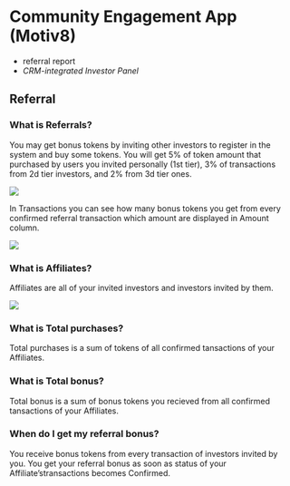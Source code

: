 # Community Engagement App \(Motiv8\)



* referral report
* _CRM-integrated Investor Panel_







## Referral <a id="ICONXProductFAQ-Referral"></a>

### What is Referrals?  <a id="ICONXProductFAQ-WhatisReferrals?"></a>

You may get bonus tokens by inviting other investors to register in the system and buy some tokens. You will get 5% of token amount that purchased by users you invited personally \(1st tier\), 3% of transactions from 2d tier investors, and 2% from 3d tier ones.

![](https://lh5.googleusercontent.com/FTRGewS1-hwTt3UL1WWAnWzQLtUcB03IZCofWjwaofcr60iI_96HFp8RqsPi-BdsXdytM6pLCYydy70Ba1oyZBIegnVhrrYl9Va_zY5g0kyXlrxRF01_9j3QgSMXNjE0eZmsLJlE)

In Transactions you can see how many bonus tokens you get from every confirmed referral transaction which amount are displayed in Amount column.

![](https://lh3.googleusercontent.com/UtBlavu_M0nQ59GPmp-km4JvrnTbnGakzOQLL2wet-E3KJepFjPVoJrbDNXTg5rPyYXYWgyM1WNY-qoDG2OZXJsZf1CHgXnkzPU3c-io5M5c586VeDhwjXBTuBH3AsLN4xFCurjS)

### What is Affiliates? <a id="ICONXProductFAQ-WhatisAffiliates?"></a>

Affiliates are all of your invited investors and investors invited by them.

![](https://lh6.googleusercontent.com/vR24Wy_aIkpNlNgS62S9XVzLBrgM6DtTaM0TvQ-evV7fhZpOWtXCv4MNVeSLUDOH5K9ur5kqwuetZuQnkyYepVczgdeoKCEPncld0y7CID6T5jAudXtMBGPuwXMQHIoAEBWHsGTe)

### What is Total purchases?  <a id="ICONXProductFAQ-WhatisTotalpurchases?"></a>

Total purchases is a sum of tokens of all confirmed tansactions of your Affiliates.

### What is Total bonus? <a id="ICONXProductFAQ-WhatisTotalbonus?"></a>

Total bonus is a sum of bonus tokens you recieved from all confirmed tansactions of your Affiliates.

### When do I get my referral bonus? <a id="ICONXProductFAQ-WhendoIgetmyreferralbonus?"></a>

You receive bonus tokens from every transaction of investors invited by you. You get your referral bonus as soon as status of your Affiliate’stransactions becomes Confirmed.

